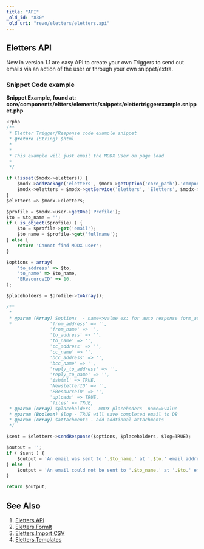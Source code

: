 ```yaml
---
title: "API"
_old_id: "830"
_old_uri: "revo/eletters/eletters.api"
---
```


## Eletters API

New in version 1.1 are easy API to create your own Triggers to send out emails via an action of the user or through your own snippet/extra.

### Snippet Code example

**Snippet Example, found at: core/components/eltters/elements/snippets/elettertriggerexample.snippet.php**
``` javascript 
<?php
/**
 * Eletter Trigger/Response code example snippet
 * @return (String) $html
 *
 *
 * This example will just email the MODX User on page load
 *
 */

if (!isset($modx->eletters)) {
    $modx->addPackage('eletters', $modx->getOption('core_path').'components/eletters/model/');
    $modx->eletters = $modx->getService('eletters', 'Eletters', $modx->getOption('core_path').'components/eletters/model/eletters/');
}
$eletters =& $modx->eletters;

$profile = $modx->user->getOne('Profile');
$to = $to_name = '';
if ( is_object($profile) ) {
    $to = $profile->get('email');
    $to_name = $profile->get('fullname');
} else {
    return 'Cannot find MODX user';
}

$options = array(
    'to_address' => $to,
    'to_name' => $to_name,
    'EResourceID' => 10,
);

$placeholders = $profile->toArray();

/**
 *
 * @param (Array) $options  - name=>value ex: for auto response form_address=Fname Lname
 *              'from_address' => '',
                'from_name' => '',
                'to_address' => '',
                'to_name' => '',
                'cc_address' => '',
                'cc_name' => '',
                'bcc_address' => '',
                'bcc_name' => '',
                'reply_to_address' => '',
                'reply_to_name' => '',
                'ishtml' => TRUE,
                'NewsletterID' => '',
                'EResourceID' => '',
                'uploads' => TRUE,
                'files' => TRUE,
 * @param (Array) $placeholders - MODX placehoders -name=>value
 * @param (Boolean) $log - TRUE will save completed email to DB
 * @param (Array) $attachments - add addtional attachments
 */

$sent = $eletters->sendResponse($options, $placeholders, $log=TRUE);

$output = '';
if ( $sent ) {
    $output = 'An email was sent to '.$to_name.' at '.$to.' email address.';
} else  {
    $output = 'An email could not be sent to '.$to_name.' at '.$to.' email address.';
}

return $output;
```

## See Also

1. [Eletters.API](/extras/eletters/eletters.api)
2. [Eletters.FormIt](/extras/eletters/eletters.formit)
3. [Eletters.Import CSV](/extras/eletters/eletters.import-csv)
4. [Eletters.Templates](/extras/eletters/eletters.templates)